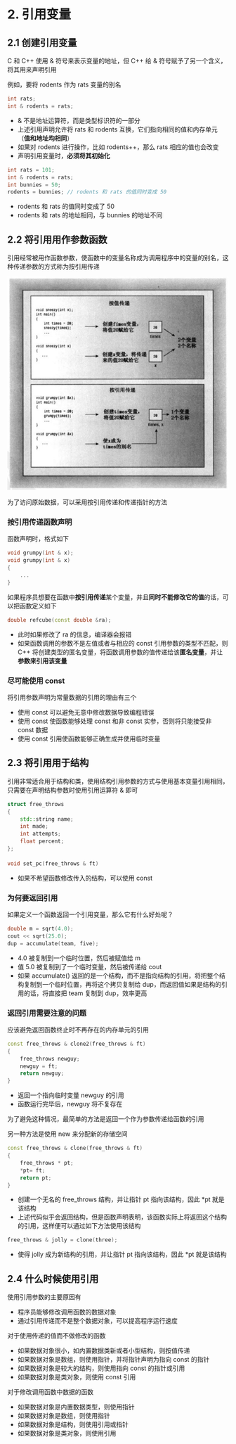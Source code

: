 # 2. 引用变量

## 2.1 创建引用变量

C 和 C++ 使用 & 符号来表示变量的地址，但 C++ 给 & 符号赋予了另一个含义，将其用来声明引用

例如，要将 rodents 作为 rats 变量的别名

```cpp
int rats;
int & rodents = rats;
```

* & 不是地址运算符，而是类型标识符的一部分
* 上述引用声明允许将 rats 和 rodents 互换，它们指向相同的值和内存单元（**值和地址均相同**）
* 如果对 rodents 进行操作，比如 rodents++，那么 rats 相应的值也会改变
* 声明引用变量时，**必须将其初始化**

```cpp
int rats = 101;
int & rodents = rats;
int bunnies = 50;
rodents = bunnies; // rodents 和 rats 的值同时变成 50
```

* rodents 和 rats 的值同时变成了 50
* rodents 和 rats 的地址相同，与 bunnies 的地址不同

## 2.2 将引用用作参数函数

引用经常被用作函数参数，使函数中的变量名称成为调用程序中的变量的别名，这种传递参数的方式称为按引用传递

![&#x6309;&#x503C;&#x4F20;&#x9012;&#x548C;&#x6309;&#x5F15;&#x7528;&#x4F20;&#x9012;](../.gitbook/assets/image%20%288%29.png)

为了访问原始数据，可以采用按引用传递和传递指针的方法

### 按引用传递函数声明

函数声明时，格式如下

```cpp
void grumpy(int & x);
void grumpy(int & x)
{
    ...
}
```

如果程序员想要在函数中**按引用传递**某个变量，并且**同时不能修改它的值**的话，可以把函数定义如下

```cpp
double refcube(const double &ra);
```

* 此时如果修改了 ra 的信息，编译器会报错
* 如果函数调用的参数不是左值或者与相应的 const 引用参数的类型不匹配，则 C++ 将创建类型的匿名变量，将函数调用参数的值传递给该**匿名变量**，并让**参数来引用该变量**

### 尽可能使用 const

将引用参数声明为常量数据的引用的理由有三个

* 使用 const 可以避免无意中修改数据导致编程错误
* 使用 const 使函数能够处理 const 和非 const 实参，否则将只能接受非 const 数据
* 使用 const 引用使函数能够正确生成并使用临时变量

## 2.3 将引用用于结构

引用非常适合用于结构和类，使用结构引用参数的方式与使用基本变量引用相同，只需要在声明结构参数时使用引用运算符 & 即可

```cpp
struct free_throws
{
    std::string name;
    int made;
    int attempts;
    float percent;
};

void set_pc(free_throws & ft)
```

* 如果不希望函数修改传入的结构，可以使用 const

### 为何要返回引用

如果定义一个函数返回一个引用变量，那么它有什么好处呢？

```cpp
double m = sqrt(4.0);
cout << sqrt(25.0);
dup = accumulate(team, five);
```

* 4.0 被复制到一个临时位置，然后被赋值给 m
* 值 5.0 被复制到了一个临时变量，然后被传递给 cout
* 如果 accumulate\(\) 返回的是一个结构，而不是指向结构的引用，将把整个结构复制到一个临时位置，再将这个拷贝复制给 dup，而返回值如果是结构的引用的话，将直接把 team 复制到 dup，效率更高

### 返回引用需要注意的问题

应该避免返回函数终止时不再存在的内存单元的引用

```cpp
const free_throws & clone2(free_throws & ft)
{
    free_throws newguy;
    newguy = ft;
    return newguy;
}
```

* 返回一个指向临时变量 newguy 的引用
* 函数运行完毕后，newguy 将不复存在

为了避免这种情况，最简单的方法是返回一个作为参数传递给函数的引用

另一种方法是使用 new 来分配新的存储空间

```cpp
const free_throws & clone(free_throws & ft)
{
    free_throws * pt;
    *pt= ft;
    return pt;
}
```

* 创建一个无名的 free\_throws 结构，并让指针 pt 指向该结构，因此 \*pt 就是该结构
* 上述代码似乎会返回结构，但是函数声明表明，该函数实际上将返回这个结构的引用，这样便可以通过如下方法使用该结构

```cpp
free_throws & jolly = clone(three);
```

* 使得 jolly 成为新结构的引用，并让指针 pt 指向该结构，因此 \*pt 就是该结构

## 2.4 什么时候使用引用

使用引用参数的主要原因有

* 程序员能够修改调用函数的数据对象
* 通过引用传递而不是整个数据对象，可以提高程序运行速度

对于使用传递的值而不做修改的函数

* 如果数据对象很小，如内置数据类新或者小型结构，则按值传递
* 如果数据对象是数组，则使用指针，并将指针声明为指向 const 的指针
* 如果数据对象是较大的结构，则使用指向 const 的指针或引用
* 如果数据对象是类对象，则使用 const 引用

对于修改调用函数中数据的函数

* 如果数据对象是内置数据类型，则使用指针
* 如果数据对象是数组，则使用指针
* 如果数据对象是结构，则使用引用或指针
* 如果数据对象是类对象，则使用引用

